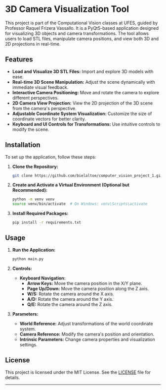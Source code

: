 # 3D Camera Visualization Tool

This project is part of the Computational Vision classes at UFES, guided by Professor Raquel Frizera Vassallo. It is a PyQt5-based application designed for visualizing 3D objects and camera transformations. The tool allows users to load STL files, manipulate camera positions, and view both 3D and 2D projections in real-time.

## Features

- **Load and Visualize 3D STL Files:** Import and explore 3D models with ease.
- **Real-time 3D Scene Manipulation:** Adjust the scene dynamically with immediate visual feedback.
- **Interactive Camera Positioning:** Move and rotate the camera to explore different perspectives.
- **2D Camera View Projection:** View the 2D projection of the 3D scene from the camera's perspective.
- **Adjustable Coordinate System Visualization:** Customize the size of coordinate vectors for better clarity.
- **Keyboard and UI Controls for Transformations:** Use intuitive controls to modify the scene.

## Installation

To set up the application, follow these steps:

1. **Clone the Repository:**
   ```bash
   git clone https://github.com/bielaltoe/computer_vision_project_1.git
   ```

2. **Create and Activate a Virtual Environment (Optional but Recommended):**
   ```bash
   python -m venv venv
   source venv/bin/activate  # On Windows: venv\Scripts\activate
   ```

3. **Install Required Packages:**
   ```bash
   pip install -r requirements.txt
   ```

## Usage

1. **Run the Application:**
   ```bash
   python main.py
   ```

2. **Controls:**

   - **Keyboard Navigation:**
     - **Arrow Keys:** Move the camera position in the X/Y plane.
     - **Page Up/Down:** Move the camera position along the Z axis.
     - **W/S:** Rotate the camera around the X axis.
     - **A/D:** Rotate the camera around the Y axis.
     - **Q/E:** Rotate the camera around the Z axis.

3. **Parameters:**

   - **World Reference:** Adjust transformations of the world coordinate system.
   - **Camera Reference:** Modify the camera's position and orientation.
   - **Intrinsic Parameters:** Change camera properties and visualization settings.

## License

This project is licensed under the MIT License. See the [LICENSE](LICENSE) file for details.

---
